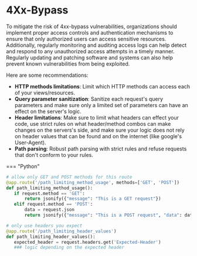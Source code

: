 
# 4Xx-Bypass

To mitigate the risk of 4xx-bypass vulnerabilities, organizations should implement proper access controls and authentication mechanisms to ensure that only authorized users can access sensitive resources. Additionally, regularly monitoring and auditing access logs can help detect and respond to any unauthorized access attempts in a timely manner. Regularly updating and patching software and systems can also help prevent known vulnerabilities from being exploited.

Here are some recommendations:
  * **HTTP methods limitations**: Limit which HTTP methods can access each of your views/resources.
  * **Query parameter sanitization**: Sanitize each request's query parameters and make sure only a limited set of parameters can have an effect on the server's logic.
  * **Header limitations**: Make sure to limit what headers can effect your code, use strict rules on what header/method combos can make changes on the servers's side, and make sure your logic does not rely on header values that can be found and on the internet (like google's User-Agent).
  * **Path parsing**: Robust path parsing with strict rules and refuse requests that don't conform to your rules.

=== "Python"
   ```python
   # allow only GET and POST methods for this route
  @app.route('/path_limiting_method_usage', methods=['GET', 'POST'])  
  def path_limiting_method_usage():
      if request.method == 'GET':
          return jsonify({"message": "This is a GET request"})
      elif request.method == 'POST':
          data = request.json
          return jsonify({"message": "This is a POST request", "data": data})
   ```
   ```python
   # only use headers you expect
   @app.route('/path_limiting_header_values')
   def path_limiting_header_values():
      expected_header = request.headers.get('Expected-Header')
      ### logic depending on the expected header
   ```